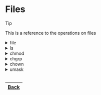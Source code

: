 # Files

> [!TIP]
> This is a reference to the operations on files

<details>
<summary>file </summary>

```sh
# ascertain file types
$ file *
```

</details>

<details>
<summary>ls </summary>

```sh
$ ls -l a_file

# -rw-rw-r-- 1 coop aproject 1601 Mar 9 15:04 a_file
```

<br> 

> [!TIP] how to read the listing result
> <br> file type character<br>
> <br> owner: the user who owns the file; also called user
> <br> group: the group of users who have access
> <br> world: the rest of the world; also called other.<br>
> <br> r: read access is allowed
> <br> w: write access is allowed
> <br> x: execute access is allowed.

<br>

## basic file types

| Character | Type                    |
|-----------|-------------------------|
| -         | Normal file             |
| d         | Directory               |
| l         | Symbolic link           |
| p         | Pipe (FIFO special file)|
| s         | Unix domain socket      |
| b         | Block device node       |
| c         | Character device node   |

</details>

<details>
<summary>chmod </summary>

```sh
$ ls -l somefile
# -rw-rw-r-- 1 coop coop 1601 Mar 9 15:04 somefile
# give the owner and world execute permission, and remove the group write permission
# where u stands for user (owner), o stands for other (world), and g stands for group.
$ chmod uo+x,g-w somefile
$ chmod 755 somefile
```

<br>

> [!TIP] using digits
> <br> 4 if read permission is desired
> <br> 2 if write permission is desired
> <br> 1 if execute permission is desired.

</details>

<details>
<summary>chgrp</summary>

```sh
$ chgrp newgroupowner somefile
```

</details>

<details>
<summary>chown</summary>

```sh
# -R for recursive
$ chown newowner a_file
# separate the owner and the group with a period
$ chown newowner.newgroupowner somefile
```

</details>

<details>
<summary>umask</summary>

> [!TIP] umask
> The umask command controls the default permissions (read, write, execute) for newly created files and directories by "masking" out permissions you do not want set.

```sh
$ umask 022    # Default for most systems; files: 644, directories: 755
$ umask 027    # More restrictive; files: 640, directories: 750
$ umask 077    # Most restrictive; files: 600, directories: 700
$ umask u=rwx,g=rx,o=

```

```sh
If umask is 022 (octal):
Default file permission: 666
Umask: 022
File permission: 
666−022=644
666−022=644 (rw-r--r--)

If umask is 027:
Default directory permission: 777
Umask: 027
Directory permission: 
777−027=750
777−027=750 (rwxr-x---)
```


| Digit | Meaning                                  |
|-------|------------------------------------------|
| 0     | Allow all permissions (read, write, execute)    |
| 1     | Remove execute                                  |
| 2     | Remove write                                    |
| 3     | Remove write and execute                        |
| 4     | Remove read                                     |
| 5     | Remove read and execute                         |
| 6     | Remove read and write                           |
| 7     | Remove all (read, write, execute)               |

</details>

<br>

| [Back](../README.md)|
|--------|
